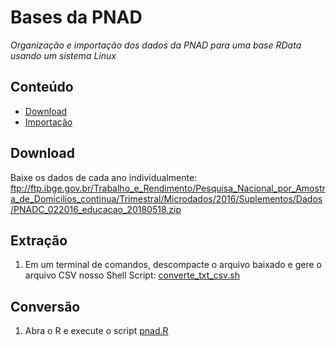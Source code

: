Bases da PNAD
========

_Organização e importação dos dados da PNAD para uma base RData usando um sistema Linux_

## Conteúdo

- [Download](#download)
- [Importação](#extracao)

## Download

Baixe os dados de cada ano individualmente: <a href="teste.html" target="_blank">ftp://ftp.ibge.gov.br/Trabalho_e_Rendimento/Pesquisa_Nacional_por_Amostra_de_Domicilios_continua/Trimestral/Microdados/2016/Suplementos/Dados/PNADC_022016_educacao_20180518.zip</a>

## Extração

1. Em um terminal de comandos, descompacte o arquivo baixado e gere o arquivo CSV nosso Shell Script: <a href="https://github.com/professorvirtual/educadata/blob/master/bases/pnad/2016/converte_txt_csv.sh" target="_blank">converte_txt_csv.sh</a>

## Conversão

1. Abra o R e execute o script <a href="https://github.com/professorvirtual/educadata/blob/master/bases/pnad/pnad.R" target="_blank">pnad.R</a>

